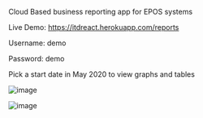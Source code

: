 Cloud Based business reporting app for EPOS systems

Live Demo: https://itdreact.herokuapp.com/reports

Username: demo

Password: demo

Pick a start date in May 2020 to view graphs and tables

![image](https://user-images.githubusercontent.com/22998003/119058037-80785e00-b9c5-11eb-8173-e29b862c6eba.png)

![image](https://user-images.githubusercontent.com/22998003/119058158-ba496480-b9c5-11eb-8996-82f57c6aae11.png)
